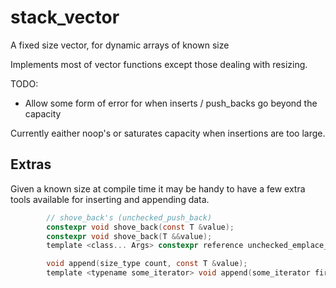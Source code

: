 # stack_vector
A fixed size vector, for dynamic arrays of known size

Implements most of vector functions except those dealing with resizing.

TODO:
* Allow some form of error for when inserts / push_backs go beyond the capacity

Currently eaither noop's or saturates capacity when insertions are too large.

## Extras
Given a known size at compile time it may be handy to have a few extra tools available for inserting and appending data.
```c
        // shove_back's (unchecked_push_back)
        constexpr void shove_back(const T &value);
        constexpr void shove_back(T &&value);
        template <class... Args> constexpr reference unchecked_emplace_back(Args &&... args);
```
```c
        void append(size_type count, const T &value);
        template <typename some_iterator> void append(some_iterator first, some_iterator last);
```

